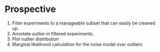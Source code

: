 # Prospective

1. Filter experiments to a manageable subset that can easily be cleaned up.
2. Annotate outlier in filtered experiments.
3. Plot outlier distribution
4. Marginal likelihood calculation for the noise model over outliers
